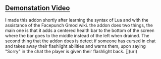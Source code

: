 <h2><b><a href="https://youtu.be/bdsE83bt-l0">Demonstation Video</a></h2></b>
I made this addon shortly after learning the syntax of Lua and with the assistance of the Facepunch Gmod wiki. the addon does two things, the main one is that it adds a centered health bar to the bottom of the screen where the bar goes to the middle instead of the left when drained. The second thing that the addon does is detect if someone has cursed in chat and takes away their flashlight abilities and warns them, upon saying "Sorry" in the chat the player is given their flashlight back.
[](url)

